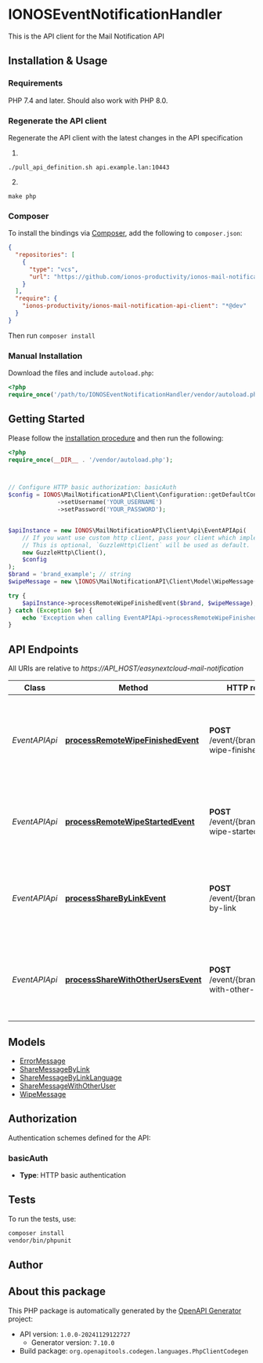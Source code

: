 # IONOSEventNotificationHandler

This is the API client for the Mail Notification API


## Installation & Usage

### Requirements

PHP 7.4 and later.
Should also work with PHP 8.0.

### Regenerate the API client

Regenerate the API client with the latest changes in the API specification

1. 
```shell
./pull_api_definition.sh api.example.lan:10443
```

2.
```shell
make php
```

### Composer

To install the bindings via [Composer](https://getcomposer.org/), add the following to `composer.json`:

```json
{
  "repositories": [
    {
      "type": "vcs",
      "url": "https://github.com/ionos-productivity/ionos-mail-notification-api-client.git"
    }
  ],
  "require": {
    "ionos-productivity/ionos-mail-notification-api-client": "*@dev"
  }
}
```

Then run `composer install`

### Manual Installation

Download the files and include `autoload.php`:

```php
<?php
require_once('/path/to/IONOSEventNotificationHandler/vendor/autoload.php');
```

## Getting Started

Please follow the [installation procedure](#installation--usage) and then run the following:

```php
<?php
require_once(__DIR__ . '/vendor/autoload.php');



// Configure HTTP basic authorization: basicAuth
$config = IONOS\MailNotificationAPI\Client\Configuration::getDefaultConfiguration()
              ->setUsername('YOUR_USERNAME')
              ->setPassword('YOUR_PASSWORD');


$apiInstance = new IONOS\MailNotificationAPI\Client\Api\EventAPIApi(
    // If you want use custom http client, pass your client which implements `GuzzleHttp\ClientInterface`.
    // This is optional, `GuzzleHttp\Client` will be used as default.
    new GuzzleHttp\Client(),
    $config
);
$brand = 'brand_example'; // string
$wipeMessage = new \IONOS\MailNotificationAPI\Client\Model\WipeMessage(); // \IONOS\MailNotificationAPI\Client\Model\WipeMessage

try {
    $apiInstance->processRemoteWipeFinishedEvent($brand, $wipeMessage);
} catch (Exception $e) {
    echo 'Exception when calling EventAPIApi->processRemoteWipeFinishedEvent: ', $e->getMessage(), PHP_EOL;
}

```

## API Endpoints

All URIs are relative to *https://API_HOST/easynextcloud-mail-notification*

Class | Method | HTTP request | Description
------------ | ------------- | ------------- | -------------
*EventAPIApi* | [**processRemoteWipeFinishedEvent**](docs/Api/EventAPIApi.md#processremotewipefinishedevent) | **POST** /event/{brand}/remote-wipe-finished | Nextlcoud user gets informed that a remote wipe for a specific device has finished
*EventAPIApi* | [**processRemoteWipeStartedEvent**](docs/Api/EventAPIApi.md#processremotewipestartedevent) | **POST** /event/{brand}/remote-wipe-started | Nextlcoud user started a remote wipe for a specific device
*EventAPIApi* | [**processShareByLinkEvent**](docs/Api/EventAPIApi.md#processsharebylinkevent) | **POST** /event/{brand}/share-by-link | Nextlcoud user shared a file with other users via list of receiver email addresses
*EventAPIApi* | [**processShareWithOtherUsersEvent**](docs/Api/EventAPIApi.md#processsharewithotherusersevent) | **POST** /event/{brand}/share-with-other-users | Nextlcoud user shared a file with other users via list of receiver user ids in uuid format

## Models

- [ErrorMessage](docs/Model/ErrorMessage.md)
- [ShareMessageByLink](docs/Model/ShareMessageByLink.md)
- [ShareMessageByLinkLanguage](docs/Model/ShareMessageByLinkLanguage.md)
- [ShareMessageWithOtherUser](docs/Model/ShareMessageWithOtherUser.md)
- [WipeMessage](docs/Model/WipeMessage.md)

## Authorization

Authentication schemes defined for the API:
### basicAuth

- **Type**: HTTP basic authentication

## Tests

To run the tests, use:

```bash
composer install
vendor/bin/phpunit
```

## Author



## About this package

This PHP package is automatically generated by the [OpenAPI Generator](https://openapi-generator.tech) project:

- API version: `1.0.0-20241129122727`
    - Generator version: `7.10.0`
- Build package: `org.openapitools.codegen.languages.PhpClientCodegen`
